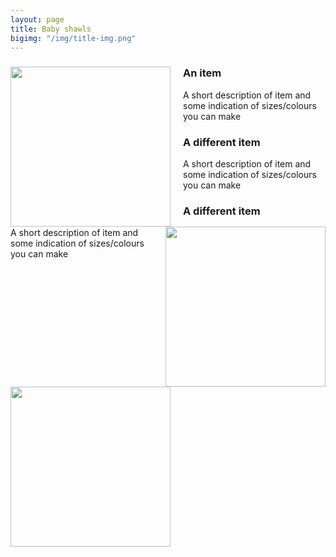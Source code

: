 ```yaml
---
layout: page
title: Baby shawls
bigimg: "/img/title-img.png"
---
```


<div id="item-gallery">

<div class="item">
    <img src="/img/products/example.png" style="width:256px;height:256px;margin-right:20px;float:left"/>
    <h3 class="post-title">An item</h3>
    <p>  A short description of item and some indication of sizes/colours you can make </p>
</div>

<div class="item">
    <img src="/img/products/example.png" style="width:256px;height:256px;margin-left:20px;float:right"/>
    <h3 class="post-title">A different item </h3>
    <p>  A short description of item and some indication of sizes/colours you can make </p>
</div>

<div class="item">
    <img src="/img/products/example.png" style="width:256px;height:256px;margin-right:20px;float:left"/>
    <h3 class="post-title">A different item </h3>
    <p>  A short description of item and some indication of sizes/colours you can make </p>
</div>

</div>
